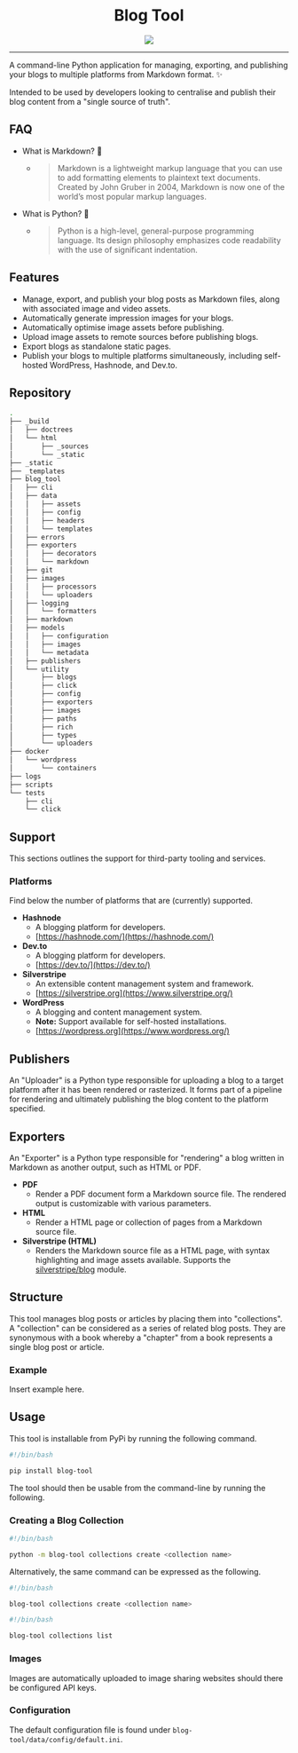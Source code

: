 <div id="header" align="center">
    <h1 align="center">Blog Tool</h1>
    <img src="https://img.shields.io/github/actions/workflow/status/loveduckie/blog-tool/tests.yml?label=tests">
</div>

---

A command-line Python application for managing, exporting, and publishing your blogs to multiple platforms from Markdown format. :sparkles:

Intended to be used by developers looking to centralise and publish their blog content from a "single source of truth".

## FAQ

- What is Markdown? :memo:
  - > Markdown is a lightweight markup language that you can use to add formatting elements to plaintext text documents. Created by John Gruber in 2004, Markdown is now one of the world’s most popular markup languages.
- What is Python? :snake:
  - > Python is a high-level, general-purpose programming language. Its design philosophy emphasizes code readability with the use of significant indentation.

## Features

- Manage, export, and publish your blog posts as Markdown files, along with associated image and video assets.
- Automatically generate impression images for your blogs.
- Automatically optimise image assets before publishing.
- Upload image assets to remote sources before publishing blogs.
- Export blogs as standalone static pages.
- Publish your blogs to multiple platforms simultaneously, including self-hosted WordPress, Hashnode, and Dev.to.

## Repository

```bash
.
├── _build
│   ├── doctrees
│   └── html
│       ├── _sources
│       └── _static
├── _static
├── _templates
├── blog_tool
│   ├── cli
│   ├── data
│   │   ├── assets
│   │   ├── config
│   │   ├── headers
│   │   └── templates
│   ├── errors
│   ├── exporters
│   │   ├── decorators
│   │   └── markdown
│   ├── git
│   ├── images
│   │   ├── processors
│   │   └── uploaders
│   ├── logging
│   │   └── formatters
│   ├── markdown
│   ├── models
│   │   ├── configuration
│   │   ├── images
│   │   └── metadata
│   ├── publishers
│   └── utility
│       ├── blogs
│       ├── click
│       ├── config
│       ├── exporters
│       ├── images
│       ├── paths
│       ├── rich
│       ├── types
│       └── uploaders
├── docker
│   └── wordpress
│       └── containers
├── logs
├── scripts
└── tests
    ├── cli
    └── click
```

## Support

This sections outlines the support for third-party tooling and services.

### Platforms

Find below the number of platforms that are (currently) supported.

- **Hashnode**
  - A blogging platform for developers.
  - [https://hashnode.com/](https://hashnode.com/)
- **Dev.to**
  - A blogging platform for developers.
  - [https://dev.to/](https://dev.to/)
- **Silverstripe**
  - An extensible content management system and framework.
  - [https://silverstripe.org](https://www.silverstripe.org/)
- **WordPress**
  - A blogging and content management system.
  - **Note:** Support available for self-hosted installations.
  - [https://wordpress.org](https://www.wordpress.org/)

## Publishers

An "Uploader" is a Python type responsible for uploading a blog to a target platform after it has been rendered or rasterized. It forms part of a pipeline for rendering and ultimately publishing the blog content to the platform specified.

## Exporters

An "Exporter" is a Python type responsible for "rendering" a blog written in Markdown as another output, such as HTML or PDF.

- **PDF**
  - Render a PDF document form a Markdown source file. The rendered output is customizable with various parameters.
- **HTML**
  - Render a HTML page or collection of pages from a Markdown source file.
- **Silverstripe (HTML)**
  - Renders the Markdown source file as a HTML page, with syntax highlighting and image assets available. Supports the [silverstripe/blog](https://addons.silverstripe.org/add-ons/silverstripe/blog) module.

## Structure

This tool manages blog posts or articles by placing them into "collections". A "collection" can be considered as a series of related blog posts. They are synonymous with a book whereby a "chapter" from a book represents a single blog post or article.

### Example

Insert example here.

## Usage

This tool is installable from PyPi by running the following command.

```bash
#!/bin/bash

pip install blog-tool
```

The tool should then be usable from the command-line by running the following.

### Creating a Blog Collection

```bash
#!/bin/bash

python -m blog-tool collections create <collection name>
```

Alternatively, the same command can be expressed as the following.

```bash
#!/bin/bash

blog-tool collections create <collection name>
```

```bash
#!/bin/bash

blog-tool collections list
```

### Images

Images are automatically uploaded to image sharing websites should there be configured API keys.

### Configuration

The default configuration file is found under `blog-tool/data/config/default.ini`.
